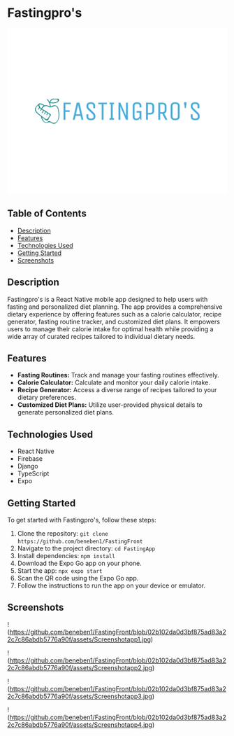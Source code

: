 # Fastingpro's

![Fastingpro's Logo](https://github.com/beneben1/FastingFront/blob/313d59f0a1773f4a4c366fa32910bd7eb6ef71c3/assets/fastingproslogo.png)

## Table of Contents
- [Description](#description)
- [Features](#features)
- [Technologies Used](#technologies-used)
- [Getting Started](#getting-started)
- [Screenshots](#screenshots)


## Description
Fastingpro's is a React Native mobile app designed to help users with fasting and personalized diet planning. The app provides a comprehensive dietary experience by offering features such as a calorie calculator, recipe generator, fasting routine tracker, and customized diet plans. It empowers users to manage their calorie intake for optimal health while providing a wide array of curated recipes tailored to individual dietary needs.

## Features
- **Fasting Routines:** Track and manage your fasting routines effectively.
- **Calorie Calculator:** Calculate and monitor your daily calorie intake.
- **Recipe Generator:** Access a diverse range of recipes tailored to your dietary preferences.
- **Customized Diet Plans:** Utilize user-provided physical details to generate personalized diet plans.

## Technologies Used
- React Native
- Firebase
- Django
- TypeScript
- Expo

## Getting Started
To get started with Fastingpro's, follow these steps:

1. Clone the repository: `git clone https://github.com/beneben1/FastingFront`
2. Navigate to the project directory: `cd FastingApp`
3. Install dependencies: `npm install`
4. Download the Expo Go app on your phone.
5. Start the app: `npx expo start`
6. Scan the QR code using the Expo Go app.
7. Follow the instructions to run the app on your device or emulator.

## Screenshots
!(https://github.com/beneben1/FastingFront/blob/02b102da0d3bf875ad83a22c7c86abdb5776a90f/assets/Screenshotapp1.jpg)

!(https://github.com/beneben1/FastingFront/blob/02b102da0d3bf875ad83a22c7c86abdb5776a90f/assets/Screenshotapp2.jpg)

!(https://github.com/beneben1/FastingFront/blob/02b102da0d3bf875ad83a22c7c86abdb5776a90f/assets/Screenshotapp3.jpg)

!(https://github.com/beneben1/FastingFront/blob/02b102da0d3bf875ad83a22c7c86abdb5776a90f/assets/Screenshotapp4.jpg)
